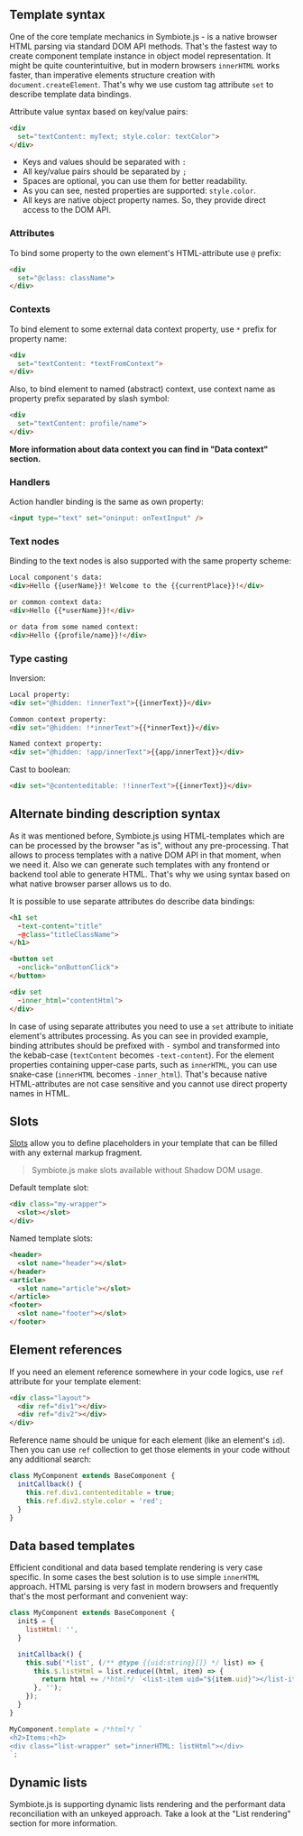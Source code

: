 ## Template syntax

One of the core template mechanics in Symbiote.js - is a native browser HTML parsing via standard DOM API methods. That's the fastest way to create component template instance in object model representation. It might be quite counterintuitive, but in modern browsers `innerHTML` works faster, than imperative elements structure creation with `document.createElement`.
That's why we use custom tag attribute `set` to describe template data bindings.

Attribute value syntax based on key/value pairs:
```html
<div 
  set="textContent: myText; style.color: textColor">
</div>
```
* Keys and values should be separated with `:`
* All key/value pairs should be separated by `;`
* Spaces are optional, you can use them for better readability.
* As you can see, nested properties are supported: `style.color`.
* All keys are native object property names. So, they provide direct access to the DOM API.

### Attributes

To bind some property to the own element's HTML-attribute use `@` prefix:
```html
<div 
  set="@class: className">
</div>
```

### Contexts
To bind element to some external data context property, use `*` prefix for property name:
```html
<div 
  set="textContent: *textFromContext">
</div>
```

Also, to bind element to named (abstract) context, use context name as property prefix separated by slash symbol:
```html
<div 
  set="textContent: profile/name">
</div>
```

**More information about data context you can find in "Data context" section.**

### Handlers

Action handler binding is the same as own property:
```html
<input type="text" set="oninput: onTextInput" />
```

### Text nodes

Binding to the text nodes is also supported with the same property scheme:
```html
Local component's data:
<div>Hello {{userName}}! Welcome to the {{currentPlace}}!</div>

or common context data:
<div>Hello {{*userName}}!</div>

or data from some named context:
<div>Hello {{profile/name}}!</div>
```

### Type casting

Inversion:
```html
Local property:
<div set="@hidden: !innerText">{{innerText}}</div>

Common context property:
<div set="@hidden: !*innerText">{{*innerText}}</div>

Named context property:
<div set="@hidden: !app/innerText">{{app/innerText}}</div>
```

Cast to boolean:
```html
<div set="@contenteditable: !!innerText">{{innerText}}</div>
```

## Alternate binding description syntax

As it was mentioned before, Symbiote.js using HTML-templates which are can be processed by 
the browser "as is", without any pre-processing. That allows to process templates with a native DOM API
in that moment, when we need it. Also we can generate such templates with any frontend or backend tool
able to generate HTML. That's why we using syntax based on what native browser parser allows us to do.

It is possible to use separate attributes do describe data bindings:
```html
<h1 set
  -text-content="title"
  -@class="titleClassName">
</h1>

<button set
  -onclick="onButtonClick">
</button>

<div set
  -inner_html="contentHtml">
</div>
```
In case of using separate attributes you need to use a `set` attribute to initiate element's attributes processing.
As you can see in provided example, binding attributes should be prefixed with `-` symbol and transformed 
into the kebab-case (`textContent` becomes `-text-content`). For the element properties containing upper-case 
parts, such as `innerHTML`, you can use snake-case (`innerHTML` becomes `-inner_html`). 
That's because native HTML-attributes are not case sensitive and you cannot use direct property names in HTML.

## Slots

[Slots](https://developer.mozilla.org/en-US/docs/Web/HTML/Element/slot) allow you to define placeholders in your template that can be filled with any external markup fragment.

> Symbiote.js make slots available without Shadow DOM usage.

Default template slot:
```html
<div class="my-wrapper">
  <slot></slot>
</div>
```

Named template slots:
```html
<header>
  <slot name="header"></slot>
</header>
<article>
  <slot name="article"></slot>
</article>
<footer>
  <slot name="footer"></slot>
</footer>
```

## Element references

If you need an element reference somewhere in your code logics, use `ref` attribute for your template element:
```html
<div class="layout">
  <div ref="div1"></div>
  <div ref="div2"></div>
</div>
```
Reference name should be unique for each element (like an element's `id`).
Then you can use `ref` collection to get those elements in your code without any additional search:
```javascript
class MyComponent extends BaseComponent {
  initCallback() {
    this.ref.div1.contenteditable = true;
    this.ref.div2.style.color = 'red';
  }
}
```

## Data based templates

Efficient conditional and data based template rendering is very case specific. In some cases the best solution is to use simple `innerHTML` approach. HTML parsing is very fast in modern browsers and frequently that's the most performant and convenient way:
```javascript
class MyComponent extends BaseComponent {
  init$ = {
    listHtml: '',
  }

  initCallback() {
    this.sub('*list', (/** @type {{uid:string}[]} */ list) => {
      this.$.listHtml = list.reduce((html, item) => {
        return html += /*html*/ `<list-item uid="${item.uid}"></list-item>`;
      }, '');
    });
  }
}

MyComponent.template = /*html*/ `
<h2>Items:<h2>
<div class="list-wrapper" set="innerHTML: listHtml"></div>
`;
```

## Dynamic lists

Symbiote.js is supporting dynamic lists rendering and the performant data reconciliation with an unkeyed approach.
Take a look at the "List rendering" section for more information.